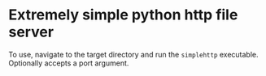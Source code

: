 # Extremely simple python http file server

To use, navigate to the target directory and run the `simplehttp` executable. Optionally accepts a port argument.
